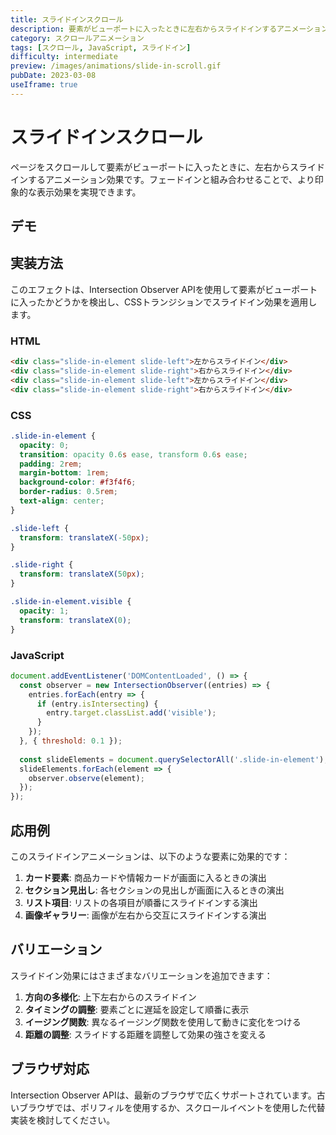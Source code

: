 ```yaml
---
title: スライドインスクロール
description: 要素がビューポートに入ったときに左右からスライドインするアニメーション。Intersection Observerを使用した実装例。
category: スクロールアニメーション
tags: [スクロール, JavaScript, スライドイン]
difficulty: intermediate
preview: /images/animations/slide-in-scroll.gif
pubDate: 2023-03-08
useIframe: true
---
```


# スライドインスクロール

ページをスクロールして要素がビューポートに入ったときに、左右からスライドインするアニメーション効果です。フェードインと組み合わせることで、より印象的な表示効果を実現できます。

## デモ

<IframeDemo 
  title="スライドインスクロール" 
  description="下にスクロールすると要素が左右からスライドインします" 
  height="400px"
/>

## 実装方法

このエフェクトは、Intersection Observer APIを使用して要素がビューポートに入ったかどうかを検出し、CSSトランジションでスライドイン効果を適用します。

### HTML

```html
<div class="slide-in-element slide-left">左からスライドイン</div>
<div class="slide-in-element slide-right">右からスライドイン</div>
<div class="slide-in-element slide-left">左からスライドイン</div>
<div class="slide-in-element slide-right">右からスライドイン</div>
```

### CSS

```css
.slide-in-element {
  opacity: 0;
  transition: opacity 0.6s ease, transform 0.6s ease;
  padding: 2rem;
  margin-bottom: 1rem;
  background-color: #f3f4f6;
  border-radius: 0.5rem;
  text-align: center;
}

.slide-left {
  transform: translateX(-50px);
}

.slide-right {
  transform: translateX(50px);
}

.slide-in-element.visible {
  opacity: 1;
  transform: translateX(0);
}
```

### JavaScript

```javascript
document.addEventListener('DOMContentLoaded', () => {
  const observer = new IntersectionObserver((entries) => {
    entries.forEach(entry => {
      if (entry.isIntersecting) {
        entry.target.classList.add('visible');
      }
    });
  }, { threshold: 0.1 });
  
  const slideElements = document.querySelectorAll('.slide-in-element');
  slideElements.forEach(element => {
    observer.observe(element);
  });
});
```

## 応用例

このスライドインアニメーションは、以下のような要素に効果的です：

1. **カード要素**: 商品カードや情報カードが画面に入るときの演出
2. **セクション見出し**: 各セクションの見出しが画面に入るときの演出
3. **リスト項目**: リストの各項目が順番にスライドインする演出
4. **画像ギャラリー**: 画像が左右から交互にスライドインする演出

## バリエーション

スライドイン効果にはさまざまなバリエーションを追加できます：

1. **方向の多様化**: 上下左右からのスライドイン
2. **タイミングの調整**: 要素ごとに遅延を設定して順番に表示
3. **イージング関数**: 異なるイージング関数を使用して動きに変化をつける
4. **距離の調整**: スライドする距離を調整して効果の強さを変える

## ブラウザ対応

Intersection Observer APIは、最新のブラウザで広くサポートされています。古いブラウザでは、ポリフィルを使用するか、スクロールイベントを使用した代替実装を検討してください。
